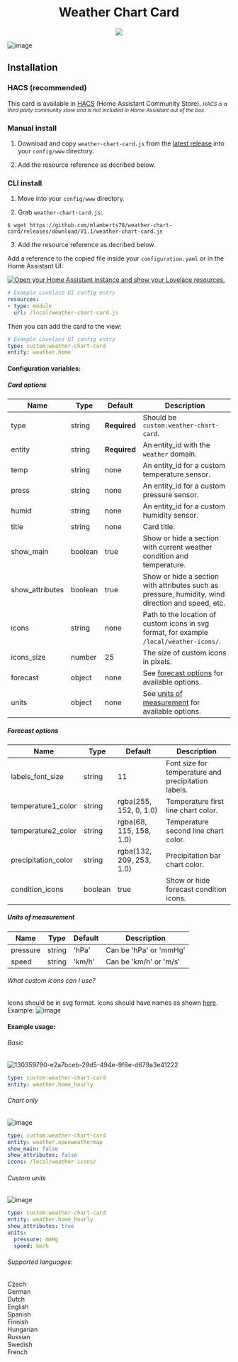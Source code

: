 <h1 align="center">Weather Chart Card</h1>
<p align="center">
  <a href="https://github.com/custom-components/hacs">
    <img src="https://img.shields.io/badge/HACS-Default-orange.svg" />
  </a>
</p>

![image](https://github.com/mlamberts78/weather-chart-card/assets/93537082/956ce102-5da0-414c-9a8f-7179c40fbb0d)

## Installation

### HACS (recommended)

This card is available in [HACS](https://hacs.xyz/) (Home Assistant Community Store).
<small>_HACS is a third party community store and is not included in Home Assistant out of the box._</small>

### Manual install

1. Download and copy `weather-chart-card.js` from the [latest release](https://github.com/mlamberts78/weather-chart-card/releases/latest) into your `config/www` directory.

2. Add the resource reference as decribed below.

### CLI install

1. Move into your `config/www` directory.

2. Grab `weather-chart-card.js`:

```
$ wget https://github.com/mlamberts78/weather-chart-card/releases/download/V1.1/weather-chart-card.js
```

3. Add the resource reference as decribed below.

Add a reference to the copied file inside your `configuration.yaml` or in the Home Assistant UI:

[![Open your Home Assistant instance and show your Lovelace resources.](https://my.home-assistant.io/badges/lovelace_resources.svg)](https://my.home-assistant.io/redirect/lovelace_resources/)
```yaml
# Example Lovelace UI config entry
resources:
- type: module
  url: /local/weather-chart-card.js
```
Then you can add the card to the view:
```yaml
# Example Lovelace UI config entry
type: custom:weather-chart-card
entity: weather.home
```

#### Configuration variables:

##### Card options

| Name                 | Type    | Default                  | Description                                                                                        |
| -------------------- | ------- | -------------------------|--------------------------------------------------------------------------------------------------- |
| type                 | string  | **Required**             | Should be `custom:weather-chart-card`.                                                             |
| entity               | string  | **Required**             | An entity_id with the `weather` domain.                                                            |
| temp                 | string  | none                     | An entity_id for a custom temperature sensor.                                                      |
| press                | string  | none                     | An entity_id for a custom pressure sensor.                                                         |
| humid                | string  | none                     | An entity_id for a custom humidity sensor.                                                         |
| title                | string  | none                     | Card title.                                                                                        |
| show_main            | boolean | true                     | Show or hide a section with current weather condition and temperature.                             |
| show_attributes      | boolean | true                     | Show or hide a section with attributes such as pressure, humidity, wind direction and speed, etc.  |
| icons                | string  | none                     | Path to the location of custom icons in svg format, for example `/local/weather-icons/`.           |
| icons_size           | number  | 25                       | The size of custom icons in pixels.                                                                |
| forecast             | object  | none                     | See [forecast options](#forecast-options) for available options.                                   |
| units                | object  | none                     | See [units of measurement](#units-of-measurement) for available options.                           |

##### Forecast options

| Name                 | Type    | Default                  | Description                                                                                        |
| -------------------- | ------- | -------------------------|--------------------------------------------------------------------------------------------------- |
| labels_font_size     | string  | 11                       | Font size for temperature and precipitation labels.                                                |
| temperature1_color   | string  | rgba(255, 152, 0, 1.0)   | Temperature first line chart color.                                                                |
| temperature2_color   | string  | rgba(68, 115, 158, 1.0)  | Temperature second line chart color.                                                               |
| precipitation_color  | string  | rgba(132, 209, 253, 1.0) | Precipitation bar chart color.                                                                     |
| condition_icons      | boolean | true                     | Show or hide forecast condition icons.                                                             |

##### Units of measurement

| Name                 | Type    | Default                  | Description                                                                                        |
| -------------------- | ------- | -------------------------|--------------------------------------------------------------------------------------------------- |
| pressure             | string  | 'hPa'                    | Can be 'hPa' or 'mmHg'                                                                             |
| speed                | string  | 'km/h'                   | Can be 'km/h' or 'm/s'                                                                             |

###### What custom icons can I use?
Icons should be in svg format. Icons should have names as shown [here](https://github.com/Yevgenium/weather-chart-card/blob/a9f795f2fd02028bdad9b771d383fa38c5f3148c/src/const.js#L24). Example:
![image](https://user-images.githubusercontent.com/33804747/130360372-76d70c42-986c-46e3-b9b5-810f0317f94f.png)


#### Example usage:
###### Basic
![130359790-e2a7bceb-29d5-494e-9f6e-d679a3e41222](https://user-images.githubusercontent.com/33804747/139556131-a7547ed3-1e7a-4761-9486-4fba4f070736.png)
```yaml
type: custom:weather-chart-card
entity: weather.home_hourly
```
###### Chart only
![image](https://user-images.githubusercontent.com/33804747/130359944-2f68a668-07ab-4a0a-bd9e-43ea9bf738a3.png)
```yaml
type: custom:weather-chart-card
entity: weather.openweathermap
show_main: false
show_attributes: false
icons: /local/weather-icons/
```

###### Custom units
![image](https://user-images.githubusercontent.com/33804747/139555950-221c5d69-1106-4db8-b0a4-0db020d0b56a.png)
```yaml
type: custom:weather-chart-card
entity: weather.home_hourly
show_attributes: true
units:
  pressure: mmHg
  speed: km/h
```

###### Supported languages:
Czech <br />
German <br />
Dutch <br />
English <br />
Spanish <br />
Finnish <br />
Hungarian <br />
Russian <br />
Swedish <br />
French
